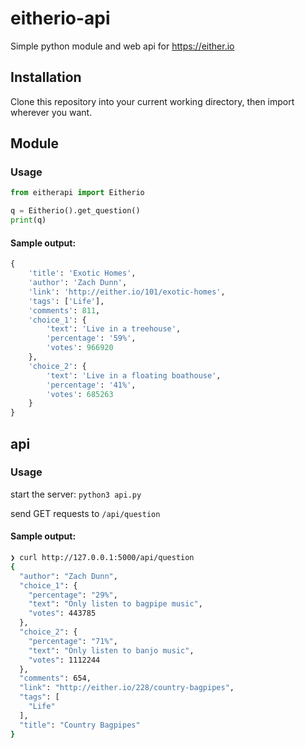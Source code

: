 # eitherio-api
Simple python module and web api for https://either.io

## Installation
Clone this repository into your current working directory, then import wherever you want.

## Module
### Usage
```py
from eitherapi import Eitherio

q = Eitherio().get_question()
print(q)
```
#### Sample output:
```py
{
    'title': 'Exotic Homes',
    'author': 'Zach Dunn',
    'link': 'http://either.io/101/exotic-homes',
    'tags': ['Life'],
    'comments': 811,
    'choice_1': {
        'text': 'Live in a treehouse',
        'percentage': '59%',
        'votes': 966920
    },
    'choice_2': {
        'text': 'Live in a floating boathouse',
        'percentage': '41%',
        'votes': 685263
    }
}
```

## api

### Usage

start the server: `python3 api.py`

send GET requests to `/api/question`

#### Sample output:

```sh
❯ curl http://127.0.0.1:5000/api/question
{
  "author": "Zach Dunn",
  "choice_1": {
    "percentage": "29%",
    "text": "Only listen to bagpipe music",
    "votes": 443785
  },
  "choice_2": {
    "percentage": "71%",
    "text": "Only listen to banjo music",
    "votes": 1112244
  },
  "comments": 654,
  "link": "http://either.io/228/country-bagpipes",
  "tags": [
    "Life"
  ],
  "title": "Country Bagpipes"
}
``` 
